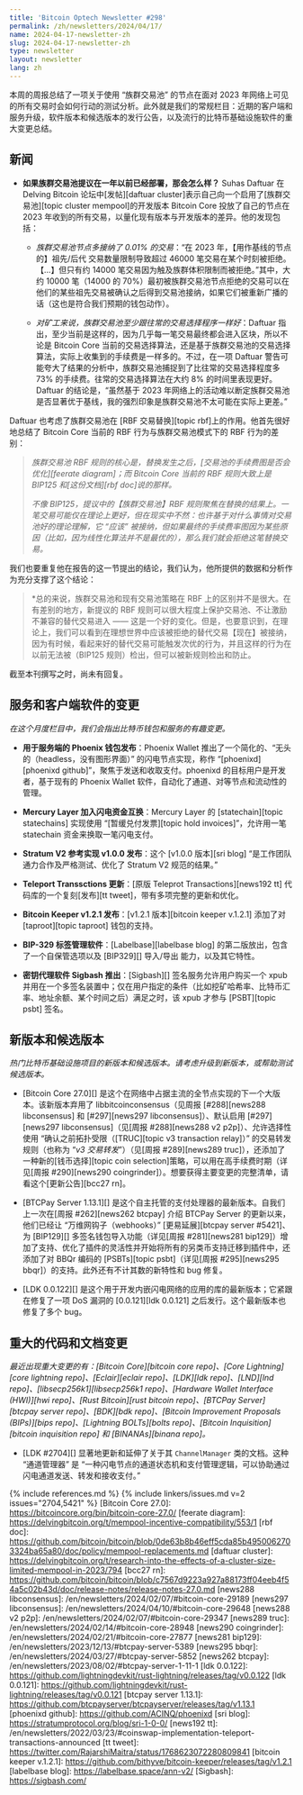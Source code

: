 ```yaml
---
title: 'Bitcoin Optech Newsletter #298'
permalink: /zh/newsletters/2024/04/17/
name: 2024-04-17-newsletter-zh
slug: 2024-04-17-newsletter-zh
type: newsletter
layout: newsletter
lang: zh
---
```


本周的周报总结了一项关于使用 “族群交易池” 的节点在面对 2023 年网络上可见的所有交易时会如何行动的测试分析。此外就是我们的常规栏目：近期的客户端和服务升级，软件版本和候选版本的发行公告，以及流行的比特币基础设施软件的重大变更总结。

## 新闻

- **<!--what-would-have-happened-if-cluster-mempool-had-been-deployed-a-year-ago-->如果族群交易池提议在一年以前已经部署，那会怎么样？** Suhas Daftuar 在 Delving Bitcoin 论坛中[发帖][daftuar cluster]表示自己向一个启用了[族群交易池][topic cluster mempool]的开发版本 Bitcoin Core 投放了自己的节点在 2023 年收到的所有交易，以量化现有版本与开发版本的差异。他的发现包括：

  - *<!--the-cluster-mempool-node-accepted-001-more-transactions-->族群交易池节点多接纳了 0.01% 的交易*：“在 2023 年，【用作基线的节点的】祖先/后代 交易数量限制导致超过 46000 笔交易在某个时刻被拒绝。【…】但只有约 14000 笔交易因为触及族群体积限制而被拒绝。”其中，大约 10000 笔（14000 的 70%）最初被族群交易池节点拒绝的交易可以在他们的某些祖先交易被确认之后得到交易池接纳，如果它们被重新广播的话（这也是符合我们预期的钱包动作）。

  - *<!--cluster-mempool-was-just-as-good-for-miners-as-legacy-transaction-selection-->对矿工来说，族群交易池至少跟往常的交易选择程序一样好*：Daftuar 指出，至少当前是这样的，因为几乎每一笔交易最终都会进入区块，所以不论是 Bitcoin Core 当前的交易选择算法，还是基于族群交易池的交易选择算法，实际上收集到的手续费是一样多的。不过，在一项 Daftuar 警告可能夸大了结果的分析中，族群交易池捕捉到了比往常的交易选择程度多 73% 的手续费。往常的交易选择算法在大约 8% 的时间里表现更好。Daftuar 的结论是，“虽然基于 2023 年网络上的活动难以断定族群交易池是否显著优于基线，我的强烈印象是族群交易池不太可能在实际上更差。”

Daftuar 也考虑了族群交易池在 [RBF 交易替换][topic rbf]上的作用。他首先很好地总结了 Bitcoin Core 当前的 RBF 行为与族群交易池模式下的 RBF 行为的差别：

> *族群交易池 RBF 规则的核心是，替换发生之后，[交易池的手续费图是否会优化][feerate diagram]；而 Bitcoin Core 当前的 RBF 规则大致上是 BIP125 和[这份文档][rbf doc]说的那样。*
> 
> *不像 BIP125，提议中的【族群交易池】RBF 规则聚焦在替换的结果上。一笔交易可能仅在理论上更好，但在现实中不然：也许基于对什么事情对交易池好的理论理解，它 “应该” 被接纳，但如果最终的手续费率图因为某些原因（比如，因为线性化算法并不是最优的），那么我们就会拒绝这笔替换交易。*
> 

我们也要重复他在报告的这一节提出的结论，我们认为，他所提供的数据和分析作为充分支撑了这个结论：

> *总的来说，族群交易池和现有交易池策略在 RBF 上的区别并不是很大。在有差别的地方，新提议的 RBF 规则可以很大程度上保护交易池、不让激励不兼容的替代交易进入 —— 这是一个好的变化。但是，也要意识到，在理论上，我们可以看到在理想世界中应该被拒绝的替代交易【现在】被接纳，因为有时候，看起来好的替代交易可能触发次优的行为，并且这样的行为在以前无法被（BIP125 规则）检出，但可以被新规则检出和防止。

截至本刊撰写之时，尚未有回复。

## 服务和客户端软件的变更

*在这个月度栏目中，我们会指出比特币钱包和服务的有趣变更。*

- **<!--phoenix-for-server-announced-->用于服务端的 Phoenix 钱包发布**：Phoenix Wallet 推出了一个简化的、“无头的（headless，没有图形界面）” 的闪电节点实现，称作 “[phoenixd][phoenixd github]”，聚焦于发送和收取支付。phoenixd 的目标用户是开发者，基于现有的 Phoenix Wallet 软件，自动化了通道、对等节点和流动性的管理。

- **<!--mercury-layer-adds-lightning-swaps-->Mercury Layer 加入闪电资金互换**：Mercury Layer 的 [statechain][topic statechains] 实现使用 “[暂缓兑付发票][topic hold invoices]”，允许用一笔 statechain 资金来换取一笔闪电支付。

- **<!--stratum-v2-reference-implementation-v100-released-->Stratum V2 参考实现 v1.0.0 发布**：这个 [v1.0.0 版本][sri blog] “是工作团队通力合作及严格测试、优化了 Stratum V2 规范的结果。”

- **<!--teleport-transactions-update-->Teleport Transsctions 更新**：[原版 Teleprot Transactions][news192 tt] 代码库的一个复刻[发布][tt tweet]，带有多项完整的更新和优化。

- **<!--bitcoin-keeper-v121-released-->Bitcoin Keeper v1.2.1 发布**：[v1.2.1 版本][bitcoin keeper v.1.2.1] 添加了对 [taproot][topic taproot] 钱包的支持。

- **<!--bip329-label-management-software-->BIP-329 标签管理软件**：[Labelbase][labelbase blog] 的第二版放出，包含了一个自保管选项以及 [BIP329][] 导入/导出 能力，以及其它特性。

- **<!--key-agent-sigbash-launches-->密钥代理软件 Sigbash 推出**：[Sigbash][] 签名服务允许用户购买一个 xpub 并用在一个多签名装置中；仅在用户指定的条件（比如挖矿哈希率、比特币汇率、地址余额、某个时间之后）满足之时，该 xpub 才参与 [PSBT][topic psbt] 签名。

## 新版本和候选版本

*热门比特币基础设施项目的新版本和候选版本。请考虑升级到新版本，或帮助测试候选版本。*

- [Bitcoin Core 27.0][] 是这个在网络中占据主流的全节点实现的下一个大版本。该新版本弃用了 libbitcoinconsensus（见周报 [#288][news288 libconsensus] 和 [#297][news297 libconsensus]）、默认启用 [#297][news297 libconsensus]（见[周报 #288][news288 v2 p2p]）、允许选择性使用 “确认之前拓扑受限（[TRUC][topic v3 transaction relay]）” 的交易转发规则（也称为 “*v3 交易转发*”）（见[周报 #289][news289 truc]），还添加了一种新的[钱币选择][topic coin selection]策略，可以用在高手续费时期（详见[周报 #290][news290 coingrinder]）。想要获得主要变更的完整清单，请看这个[更新公告][bcc27 rn]。

- [BTCPay Server 1.13.1][] 是这个自主托管的支付处理器的最新版本。自我们上一次在[周报 #262][news262 btcpay] 介绍 BTCPay Server 的更新以来，他们已经让 “万维网钩子（webhooks）” [更易延展][btcpay server #5421]、为 [BIP129][] 多签名钱包导入功能（详见[周报 #281][news281 bip129]）增加了支持、优化了插件的灵活性并开始将所有的另类币支持迁移到插件中，还添加了对 BBQr 编码的 [PSBTs][topic psbt]（详见[周报 #295][news295 bbqr]）的支持。此外还有不计其数的新特性和 bug 修复。

- [LDK 0.0.122][] 是这个用于开发内嵌闪电网络的应用的库的最新版本；它紧跟在修复了一项 DoS 漏洞的 [0.0.121][ldk 0.0.121] 之后发行。这个最新版本也修复了多个 bug。

## 重大的代码和文档变更

*最近出现重大变更的有：[Bitcoin Core][bitcoin core repo]、[Core Lightning][core lightning repo]、[Eclair][eclair repo]、[LDK][ldk repo]、[LND][lnd repo]、[libsecp256k1][libsecp256k1 repo]、[Hardware Wallet Interface (HWI)][hwi repo]、[Rust Bitcoin][rust bitcoin repo]、[BTCPay Server][btcpay server repo]、[BDK][bdk repo]、[Bitcoin Improvement Proposals (BIPs)][bips repo]、[Lightning BOLTs][bolts repo]、[Bitcoin Inquisition][bitcoin inquisition repo] 和 [BINANAs][binana repo]。*

- [LDK #2704][] 显著地更新和延伸了关于其 `ChannelManager` 类的文档。这种 “通道管理器” 是 “一种闪电节点的通道状态机和支付管理逻辑，可以协助通过闪电通道发送、转发和接收支付。”

{% include references.md %}
{% include linkers/issues.md v=2 issues="2704,5421" %}
[Bitcoin Core 27.0]: https://bitcoincore.org/bin/bitcoin-core-27.0/
[feerate diagram]: https://delvingbitcoin.org/t/mempool-incentive-compatibility/553/1
[rbf doc]: https://github.com/bitcoin/bitcoin/blob/0de63b8b46eff5cda85b4950062703324ba65a80/doc/policy/mempool-replacements.md
[daftuar cluster]: https://delvingbitcoin.org/t/research-into-the-effects-of-a-cluster-size-limited-mempool-in-2023/794
[bcc27 rn]: https://github.com/bitcoin/bitcoin/blob/c7567d9223a927a88173ff04eeb4f54a5c02b43d/doc/release-notes/release-notes-27.0.md
[news288 libconsensus]: /en/newsletters/2024/02/07/#bitcoin-core-29189
[news297 libconsensus]: /en/newsletters/2024/04/10/#bitcoin-core-29648
[news288 v2 p2p]: /en/newsletters/2024/02/07/#bitcoin-core-29347
[news289 truc]: /en/newsletters/2024/02/14/#bitcoin-core-28948
[news290 coingrinder]: /en/newsletters/2024/02/21/#bitcoin-core-27877
[news281 bip129]: /en/newsletters/2023/12/13/#btcpay-server-5389
[news295 bbqr]: /en/newsletters/2024/03/27/#btcpay-server-5852
[news262 btcpay]: /en/newsletters/2023/08/02/#btcpay-server-1-11-1
[ldk 0.0.122]: https://github.com/lightningdevkit/rust-lightning/releases/tag/v0.0.122
[ldk 0.0.121]: https://github.com/lightningdevkit/rust-lightning/releases/tag/v0.0.121
[btcpay server 1.13.1]: https://github.com/btcpayserver/btcpayserver/releases/tag/v1.13.1
[phoenixd github]: https://github.com/ACINQ/phoenixd
[sri blog]: https://stratumprotocol.org/blog/sri-1-0-0/
[news192 tt]: /en/newsletters/2022/03/23/#coinswap-implementation-teleport-transactions-announced
[tt tweet]: https://twitter.com/RajarshiMaitra/status/1768623072280809841
[bitcoin keeper v.1.2.1]: https://github.com/bithyve/bitcoin-keeper/releases/tag/v1.2.1
[labelbase blog]: https://labelbase.space/ann-v2/
[Sigbash]: https://sigbash.com/
